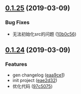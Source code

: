 ## [0.1.25](https://github.com/chenweifang4/vue-cli-plugin-hddemo/compare/v0.1.24...v0.1.25) (2019-03-09)


### Bug Fixes

* 无法初始化src的问题 ([10b0c56](https://github.com/chenweifang4/vue-cli-plugin-hddemo/commit/10b0c56))



## [0.1.24](https://github.com/chenweifang4/vue-cli-plugin-hddemo/compare/eae2d32...v0.1.24) (2019-03-09)


### Features

* gen changelog ([eaa9ce1](https://github.com/chenweifang4/vue-cli-plugin-hddemo/commit/eaa9ce1))
* init project ([eae2d32](https://github.com/chenweifang4/vue-cli-plugin-hddemo/commit/eae2d32))
* 优化代码 ([97c5075](https://github.com/chenweifang4/vue-cli-plugin-hddemo/commit/97c5075))



